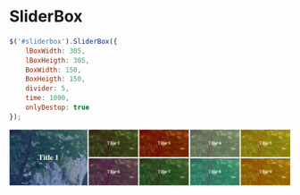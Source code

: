 # SliderBox

```javascript
$('#sliderbox').SliderBox({
	lBoxWidth: 305,
	lBoxHeigth: 305,
	BoxWidth: 150,
	BoxHeigth: 150,
	divider: 5,
	time: 1000,
	onlyDestop: true
});
```

![SliderBox](https://raw.githubusercontent.com/ibasoglu/SliderBox/master/sliderbox.gif)

